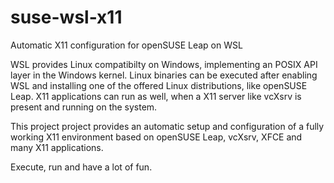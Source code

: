 # suse-wsl-x11
Automatic X11 configuration for openSUSE Leap on WSL

WSL provides Linux compatibilty on Windows, implementing an POSIX API layer in the Windows kernel. Linux binaries can be executed after enabling WSL and installing one of the offered Linux distributions, like openSUSE Leap. X11 applications can run as well, when a X11 server like vcXsrv is present and running on the system.

This project project provides an automatic setup and configuration of a fully working X11 environment based on openSUSE Leap, vcXsrv, XFCE and many X11 applications.

Execute, run and have a lot of fun.
